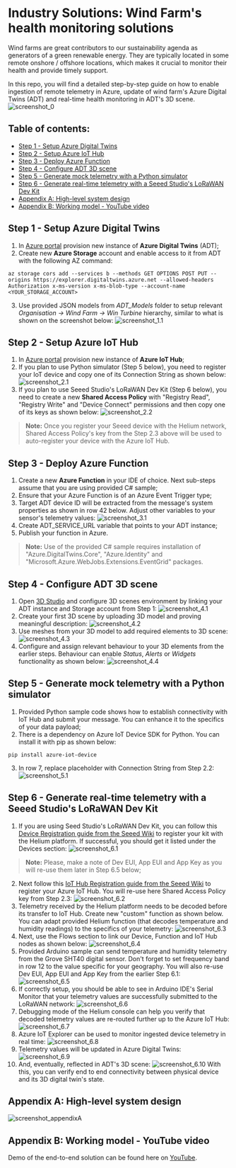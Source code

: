 # Industry Solutions: Wind Farm's health monitoring solutions
Wind farms are great contributors to our sustainability agenda as generators of a green renewable energy. They are typically located in some remote onshore / offshore locations, which makes it crucial to monitor their health and provide timely support.

In this repo, you will find a detailed step-by-step guide on how to enable ingestion of remote telemetry in Azure, update of wind farm's Azure Digital Twins (ADT) and real-time health monitoring in ADT's 3D scene.
![screenshot_0](images/Screenshot0.png)

## Table of contents:
- [Step 1 - Setup Azure Digital Twins](https://github.com/LazaUK/IndustrySolutions-WindFarm#step-1---setup-azure-digital-twins)
- [Step 2 - Setup Azure IoT Hub](https://github.com/LazaUK/IndustrySolutions-WindFarm#step-2---setup-azure-iot-hub)
- [Step 3 - Deploy Azure Function](https://github.com/LazaUK/IndustrySolutions-WindFarm#step-3---deploy-azure-function)
- [Step 4 - Configure ADT 3D scene](https://github.com/LazaUK/IndustrySolutions-WindFarm#step-4---configure-adt-3d-scene)
- [Step 5 - Generate mock telemetry with a Python simulator](https://github.com/LazaUK/IndustrySolutions-WindFarm#step-5---generate-mock-telemetry-with-a-python-simulator)
- [Step 6 - Generate real-time telemetry with a Seeed Studio's LoRaWAN Dev Kit](https://github.com/LazaUK/IndustrySolutions-WindFarm#step-6---generate-real-time-telemetry-with-a-seeed-studios-lorawan-dev-kit)
- [Appendix A: High-level system design](https://github.com/LazaUK/IndustrySolutions-WindFarm#appendix-a-high-level-system-design)
- [Appendix B: Working model - YouTube video](https://github.com/LazaUK/IndustrySolutions-WindFarm#appendix-b-working-model---youtube-video)

## Step 1 - Setup Azure Digital Twins
1. In [Azure portal](https://portal.azure.com) provision new instance of **Azure Digital Twins** (ADT);
2. Create new **Azure Storage** account and enable access to it from ADT with the following AZ command:
```
az storage cors add --services b --methods GET OPTIONS POST PUT --origins https://explorer.digitaltwins.azure.net --allowed-headers Authorization x-ms-version x-ms-blob-type --account-name <YOUR_STORAGE_ACCOUNT>
```
3. Use provided JSON models from *ADT_Models* folder to setup relevant *Organisation -> Wind Farm -> Win Turbine* hierarchy, similar to what is shown on the screenshot below:
![screenshot_1.1](images/Screenshot1_1.png)

## Step 2 - Setup Azure IoT Hub
1. In [Azure portal](https://portal.azure.com) provision new instance of **Azure IoT Hub**;
2. If you plan to use Python simulator (Step 5 below), you need to register your IoT device and copy one of its Connection String as shown below:
![screenshot_2.1](images/Screenshot2_1.png)
3. If you plan to use Seeed Studio's LoRaWAN Dev Kit (Step 6 below), you need to create a new **Shared Access Policy** with "Registry Read", "Registry Write" and "Device Connect" permissions and then copy one of its keys as shown below:
![screenshot_2.2](images/Screenshot2_2.png)
> **Note:** Once you register your Seeed device with the Helium network, Shared Access Policy's key from the Step 2.3 above will be used to auto-register your device with the Azure IoT Hub.

## Step 3 - Deploy Azure Function
1. Create a new **Azure Function** in your IDE of choice. Next sub-steps assume that you are using provided C# sample;
2. Ensure that your Azure Function is of an Azure Event Trigger type;
3. Target ADT device ID will be extracted from the message's system properties as shown in row 42 below. Adjust other variables to your sensor's telemetry values:
![screenshot_3.1](images/Screenshot3_1.png)
4. Create ADT_SERVICE_URL variable that points to your ADT instance;
5. Publish your function in Azure.
> **Note:** Use of the provided C# sample requires installation of "Azure.DigitalTwins.Core", "Azure.Identity" and "Microsoft.Azure.WebJobs.Extensions.EventGrid" packages.

## Step 4 - Configure ADT 3D scene
1. Open [3D Studio](https://explorer.digitaltwins.azure.net/3dscenes/) and configure 3D scenes environment by linking your ADT instance and Storage account from Step 1:
![screenshot_4.1](images/Screenshot4_1.png)
2. Create your first 3D scene by uploading 3D model and proving meaningful description:
![screenshot_4.2](images/Screenshot4_2.png)
3. Use meshes from your 3D model to add required elements to 3D scene:
![screenshot_4.3](images/Screenshot4_3.png)
4. Configure and assign relevant behaviour to your 3D elements from the earlier steps. Behaviour can enable *Status*, *Alerts* or *Widgets* functionality as shown below: 
![screenshot_4.4](images/Screenshot4_4.png)

## Step 5 - Generate mock telemetry with a Python simulator
1. Provided Python sample code shows how to establish connectivity with IoT Hub and submit your message. You can enhance it to the specifics of your data payload;
2. There is a dependency on Azure IoT Device SDK for Python. You can install it with pip as shown below:
```
pip install azure-iot-device
```
3. In row 7, replace placeholder with Connection String from Step 2.2:
![screenshot_5.1](images/Screenshot5_1.png)

## Step 6 - Generate real-time telemetry with a Seeed Studio's LoRaWAN Dev Kit
1. If you are using Seed Studio's LoRaWAN Dev Kit, you can follow this [Device Registration guide from the Seeed Wiki](https://wiki.seeedstudio.com/Connecting-to-Helium/#adding-grove-wio-e5-devices-to-the-helium-console) to register your kit with the Helium platform. If successful, you should get it listed under the Devices section:
![screenshot_6.1](images/Screenshot6_1.png)
> **Note:** Please, make a note of Dev EUI, App EUI and App Key as you will re-use them later in Step 6.5 below;
2. Next follow this [IoT Hub Registration guide from the Seeed Wiki](https://wiki.seeedstudio.com/Integrate-into-Azure-IoT-Hub/#integration-to-helium) to register your Azure IoT Hub. You will re-use here Shared Access Policy key from Step 2.3:
![screenshot_6.2](images/Screenshot6_2.png)
3. Telemetry received by the Helium platform needs to be decoded before its transfer to IoT Hub. Create new "custom" function as shown below. You can adapt provided Helium function (that decodes temperature and humidity readings) to the specifics of your telemetry:
![screenshot_6.3](images/Screenshot6_3.png)
4. Next, use the Flows section to link our Device, Function and IoT Hub nodes as shown below:
![screenshot_6.4](images/Screenshot6_4.png)
5. Provided Arduino sample can send temperature and humidity telemetry from the Grove SHT40 digital sensor. Don't forget to set frequency band in row 12 to the value specific for your geography. You will also re-use Dev EUI, App EUI and App Key from the earlier Step 6.1:
![screenshot_6.5](images/Screenshot6_5.png)
6. If correctly setup, you should be able to see in Arduino IDE's Serial Monitor that your telemetry values are successfully submitted to the LoRaWAN network:
![screenshot_6.6](images/Screenshot6_6.png)
7. Debugging mode of the Helium console can help you verify that decoded telemetry values are re-routed further up to the Azure IoT Hub:
![screenshot_6.7](images/Screenshot6_7.png)
8. Azure IoT Explorer can be used to monitor ingested device telemetry in real time:
![screenshot_6.8](images/Screenshot6_8.png)
9. Telemetry values will be updated in Azure Digital Twins:
![screenshot_6.9](images/Screenshot6_9.png)
10. And, eventually, reflected in ADT's 3D scene:
![screenshot_6.10](images/Screenshot6_10.png)
With this, you can verify end to end connectivity between physical device and its 3D digital twin's state.

## Appendix A: High-level system design
![screenshot_appendixA](images/Screenshot_AppA.png)

## Appendix B: Working model - YouTube video
Demo of the end-to-end solution can be found here on [YouTube](https://youtu.be/3WVoBSM-qLo).
